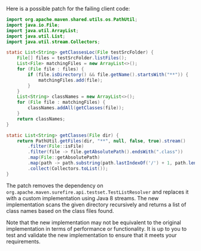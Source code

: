 Here is a possible patch for the failing client code:

```java
import org.apache.maven.shared.utils.os.PathUtil;
import java.io.File;
import java.util.ArrayList;
import java.util.List;
import java.util.stream.Collectors;

static List<String> getClassesLoc(File testSrcFolder) {
    File[] files = testSrcFolder.listFiles();
    List<File> matchingFiles = new ArrayList<>();
    for (File file : files) {
        if (file.isDirectory() && file.getName().startsWith("**")) {
            matchingFiles.add(file);
        }
    }
    List<String> classNames = new ArrayList<>();
    for (File file : matchingFiles) {
        classNames.addAll(getClasses(file));
    }
    return classNames;
}

static List<String> getClasses(File dir) {
    return PathUtil.getFiles(dir, "**", null, false, true).stream()
        .filter(File::isFile)
        .filter(file -> file.getAbsolutePath().endsWith(".class"))
        .map(File::getAbsolutePath)
        .map(path -> path.substring(path.lastIndexOf('/') + 1, path.length() - 6))
        .collect(Collectors.toList());
}
```

The patch removes the dependency on `org.apache.maven.surefire.api.testset.TestListResolver` and replaces it with a custom implementation using Java 8 streams. The new implementation scans the given directory recursively and returns a list of class names based on the class files found.

Note that the new implementation may not be equivalent to the original implementation in terms of performance or functionality. It is up to you to test and validate the new implementation to ensure that it meets your requirements.